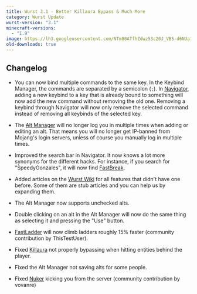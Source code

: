 ```yaml
---
title: Wurst 3.1 - Better Killaura Bypass & Much More
category: Wurst Update
wurst-version: "3.1"
minecraft-versions:
  - "1.9"
image: https://lh3.googleusercontent.com/NTm80ATfhZdwz53c20J_VB5-d6NUatQ_L6GgYaKPK1TZI9RC5r4DsXqmuoq4-D3_hLj_TfkBDt5TEC1CiHKCx0Q7R_MUmgaFGDV5x2DKf52eoE14tBU62W-03a-zizkauFqpJdCidHhFjvuQcT4A9I7fRtfCa80Ae7t_i18tKMUQK4jsr9IgWZIEYGWGkg7Hs_dzdOL1cPOLeROy5w78ltfctuPGkH9pnL13FWdBl8t-donjfHS4pZs7hirvbTo4IgCUM2rJDF2Usr6n6eLI23_safcZGDkaoRSgwN4KCXRu-UY6lR8QH6OMAxjtpuP3lT3FO92NnOBb6HDd5XRtokPgB6EyGPiPK_8uREH3UCXXo8cbxbiQQMrjaX5cEPPt3pJgux1UOZ5zcrcPs3oqNOrhfZKFSydxqEpxVcFsAEdX1UgfMnDlyAxIYKoSiQSiqCd45zTdMcjzZ388T0qxLsFiqiRxjavOLFdV4Nr6E25OjLcJrgUG1HX2_YTxgjFN6dqtI8IhuoEA6bVfN-XpEPtd1fQFOF5sOU9g0otW2ps_7XkwB2djsZPFiG6hMi2HBNXBL7pzJm3afG_rP4-ZDM6NnFn4xXo63lcBqhLRHkJzp-9W=w1280-h720-no
old-downloads: true
---
```

## Changelog

- You can now bind multiple commands to the same key. In the Keybind Manager, the commands are separated by a semicolon (`;`). In [Navigator](/wiki/Mods/Navigator/), adding a new keybind to a key that is already bound to something will now add the new command without removing the old one. Removing a keybind through Navigator will now only remove the selected command instead of removing all keybinds of the selected key.

- The [Alt Manager](/wiki/Special_Features/Alt_Manager) will no longer log you in multiple times when adding or editing an alt. That means you will no longer get IP-banned from Mojang's login servers, unless of course you manually log in multiple times.

- Improved the search bar in Navigator. It now knows a lot more synonyms for the different hacks. For instance, if you search for "SpeedyGonzales", it will now find [FastBreak](/wiki/Mods/FastBreak).



- Added articles on the [Wurst Wiki](/wiki/Main_Page/) for all features that didn't have one before. Some of them are stub articles and you can help us by expanding them.

- The Alt Manager now supports unchecked alts.

- Double clicking on an alt in the Alt Manager will now do the same thing as selecting it and pressing the "Use" button.

- [FastLadder](/wiki/Mods/FastLadder/) will now climb ladders roughly 15% faster (community contribution by ThisTestUser).

- Fixed [Killaura](/wiki/Mods/Killaura/) not properly bypassing when hitting entities behind the player.

- Fixed the Alt Manager not saving alts for some people.

- Fixed [Nuker](/wiki/Mods/Nuker/) kicking you from the server (community contribution by vovanre)

